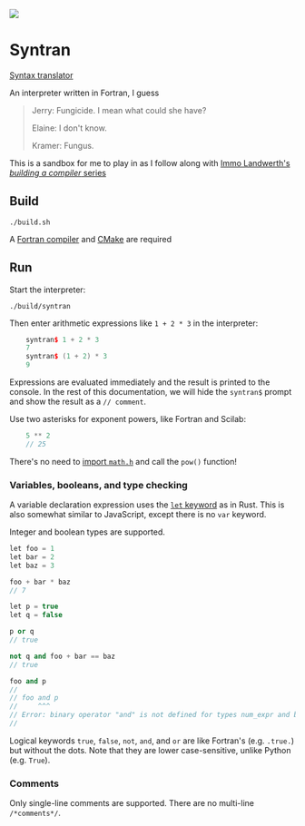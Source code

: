 
![](https://github.com/JeffIrwin/syntran/workflows/CI/badge.svg)

# Syntran

[Syntax translator](https://www.practo.com/medicine-info/syntran-100-mg-capsule-18930)

An interpreter written in Fortran, I guess

> Jerry: Fungicide. I mean what could she have?
>
> Elaine: I don't know.
>
> Kramer: Fungus.

This is a sandbox for me to play in as I follow along with [Immo Landwerth's _building a compiler_ series](https://www.youtube.com/playlist?list=PLRAdsfhKI4OWNOSfS7EUu5GRAVmze1t2y)

## Build

    ./build.sh

A [Fortran compiler](https://fortran-lang.org/en/compilers/) and [CMake](https://cmake.org/download/) are required

## Run

Start the interpreter:

    ./build/syntran

Then enter arithmetic expressions like `1 + 2 * 3` in the interpreter:

<!-- cpp is the closest match I can find for markdown syntax highlighting -->

```cpp
    syntran$ 1 + 2 * 3
    7
    syntran$ (1 + 2) * 3
    9
```

Expressions are evaluated immediately and the result is printed to the console.  In the rest of this documentation, we will hide the `syntran$` prompt and show the result as a `// comment`.

Use two asterisks for exponent powers, like Fortran and Scilab:

```cpp
    5 ** 2
    // 25
```

There's no need to [import `math.h`](https://en.cppreference.com/w/c/numeric/math/pow) and call the `pow()` function!

### Variables, booleans, and type checking

A variable declaration expression uses the [`let` keyword](https://doc.rust-lang.org/std/keyword.let.html) as in Rust.  This is also somewhat similar to JavaScript, except there is no `var` keyword.

Integer and boolean types are supported.

```cpp
let foo = 1
let bar = 2
let baz = 3

foo + bar * baz
// 7

let p = true
let q = false

p or q
// true

not q and foo + bar == baz
// true

foo and p
//
// foo and p
//     ^^^
// Error: binary operator "and" is not defined for types num_expr and bool_expr
// 

```

Logical keywords `true`, `false`, `not`, `and`, and `or` are like Fortran's (e.g. `.true.`) but without the dots.  Note that they are lower case-sensitive, unlike Python (e.g. `True`).

### Comments

Only single-line comments are supported.  There are no multi-line `/*comments*/`.
